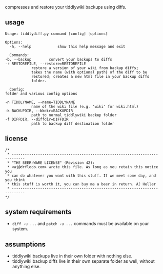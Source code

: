compresses and restore your tiddlywiki backups using diffs.

## usage

    Usage: tiddlydiff.py command [config] [options]
    
    Options:
      -h, --help            show this help message and exit

      Commands:
	-b, --backup        convert your backups to diffs
	-r RESTOREFILE, --restore=RESTOREFILE
			    restore a version of your wiki from backup diffs;
			    takes the name (with optional path) of the diff to be
			    restored; creates a new html file in your backup diffs
			    folder.
    
      Config:
	folder and various config options

	-n TIDDLYNAME, --name=TIDDLYNAME
			    name of the wiki file (e.g. 'wiki' for wiki.html)
	-k BACKUPDIR, --bkdir=BACKUPDIR
			    path to normal tiddlywiki backup folder
	-f DIFFDIR, --diffdir=DIFFDIR
			    path to backup diff destination folder

## license

    /*
     * ----------------------------------------------------------------------------
     * "THE BEER-WARE LICENSE" (Revision 42):
     * <aj@drfloob.com> wrote this file. As long as you retain this notice you
     * can do whatever you want with this stuff. If we meet some day, and you think
     * this stuff is worth it, you can buy me a beer in return. AJ Heller
     * ----------------------------------------------------------------------------
    */


## system requirements

 * `diff -u ...` and `patch -u ...` commands must be available on your system.

## assumptions

 * tiddlywiki backups live in their own folder with nothing else.
 * tiddlywiki backup diffs live in their own separate folder as well, without anything else.

